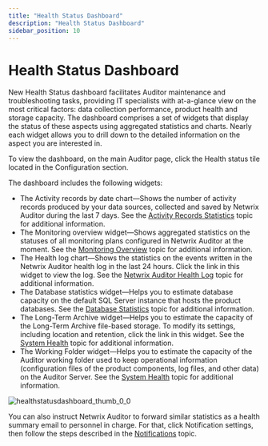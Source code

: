 ```yaml
---
title: "Health Status Dashboard"
description: "Health Status Dashboard"
sidebar_position: 10
---
```


# Health Status Dashboard

New Health Status dashboard facilitates Auditor maintenance and troubleshooting tasks, providing IT
specialists with at-a-glance view on the most critical factors: data collection performance, product
health and storage capacity. The dashboard comprises a set of widgets that display the status of
these aspects using aggregated statistics and charts. Nearly each widget allows you to drill down to
the detailed information on the aspect you are interested in.

To view the dashboard, on the main Auditor page, click the Health status tile located in the
Configuration section.

The dashboard includes the following widgets:

- The Activity records by date chart—Shows the number of activity records produced by your data
  sources, collected and saved by Netwrix Auditor during the last 7 days. See the
  [Activity Records Statistics](/docs/auditor/10.8/admin/healthstatus/dashboard/activityrecordstatistics.md) topic for additional information.
- The Monitoring overview widget—Shows aggregated statistics on the statuses of all monitoring plans
  configured in Netwrix Auditor at the moment. See the [Monitoring Overview](/docs/auditor/10.8/admin/healthstatus/dashboard/monitoringoverview.md)
  topic for additional information.
- The Health log chart—Shows the statistics on the events written in the Netwrix Auditor health log
  in the last 24 hours. Click the link in this widget to view the log. See the
  [Netwrix Auditor Health Log](/docs/auditor/10.8/admin/healthstatus/dashboard/healthlog.md) topic for additional information.
- The Database statistics widget—Helps you to estimate database capacity on the default SQL Server
  instance that hosts the product databases. See the [Database Statistics](/docs/auditor/10.8/admin/healthstatus/dashboard/databasestatistics.md)
  topic for additional information.
- The Long-Term Archive widget—Helps you to estimate the capacity of the Long-Term Archive
  file-based storage. To modify its settings, including location and retention, click the link in
  this widget. See the [System Health](/docs/auditor/10.8/requirements/longtermarchive.md#system-health) topic
  for additional information.
- The Working Folder widget—Helps you to estimate the capacity of the Auditor working folder used to
  keep operational information (configuration files of the product components, log files, and other
  data) on the Auditor Server. See the
  [System Health](/docs/auditor/10.8/requirements/longtermarchive.md#system-health) topic for additional
  information.

![healthstatusdashboard_thumb_0_0](/images/auditor/10.7/admin/healthstatus/dashboard/healthstatusdashboard_thumb_0_0.webp)

You can also instruct Netwrix Auditor to forward similar statistics as a health summary email to
personnel in charge. For that, click Notification settings, then follow the steps described in the
[Notifications](/docs/auditor/10.8/admin/settings/notifications.md) topic.
